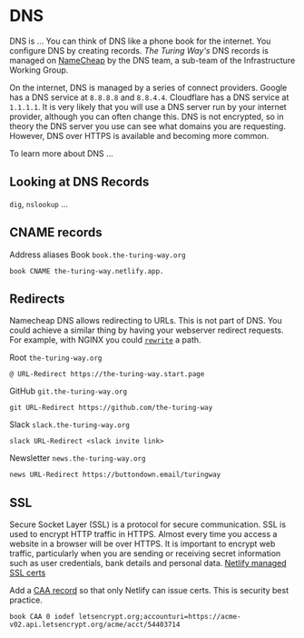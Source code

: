 # DNS

DNS is …
You can think of DNS like a phone book for the internet.
You configure DNS by creating records.
_The Turing Way's_ DNS records is managed on [NameCheap](https://namecheap.com) by the DNS team, a sub-team of the Infrastructure Working Group.

On the internet, DNS is managed by a series of connect providers.
Google has a DNS service at `8.8.8.8` and `8.8.4.4`.
Cloudflare has a DNS service at `1.1.1.1`.
It is very likely that you will use a DNS server run by your internet provider, although you can often change this.
DNS is not encrypted, so in theory the DNS server you use can see what domains you are requesting.
However, DNS over HTTPS is available and becoming more common.

To learn more about DNS …

## Looking at DNS Records

`dig`, `nslookup` …

## CNAME records

Address aliases
Book `book.the-turing-way.org`

`book CNAME the-turing-way.netlify.app.`

## Redirects

Namecheap DNS allows redirecting to URLs.
This is not part of DNS.
You could achieve a similar thing by having your webserver redirect requests.
For example, with NGINX you could [`rewrite`](https://nginx.org/en/docs/http/ngx_http_rewrite_module.html) a path.

Root `the-turing-way.org`

`@ URL-Redirect https://the-turing-way.start.page`

GitHub `git.the-turing-way.org`

`git URL-Redirect https://github.com/the-turing-way`

Slack `slack.the-turing-way.org`

`slack URL-Redirect <slack invite link>`

Newsletter `news.the-turing-way.org`

`news URL-Redirect https://buttondown.email/turingway`

## SSL

Secure Socket Layer (SSL) is a protocol for secure communication.
SSL is used to encrypt HTTP traffic in HTTPS.
Almost every time you access a website in a browser will be over HTTPS.
It is important to encrypt web traffic, particularly when you are sending or receiving secret information such as user credentials, bank details and personal data.
[Netlify managed SSL certs](https://docs.netlify.com/domains-https/https-ssl/#netlify-managed-certificates)

Add a [CAA record](https://letsencrypt.org/docs/caa/) so that only Netlify can issue certs.
This is security best practice.

`book CAA 0 iodef letsencrypt.org;accounturi=https://acme-v02.api.letsencrypt.org/acme/acct/54403714`
